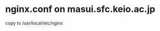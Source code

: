 nginx.conf on masui.sfc.keio.ac.jp
==================================

copy to /usr/local/etc/nginx
